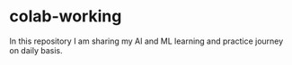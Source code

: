 # colab-working
In this repository I am sharing my AI and ML learning and practice journey on daily basis.
